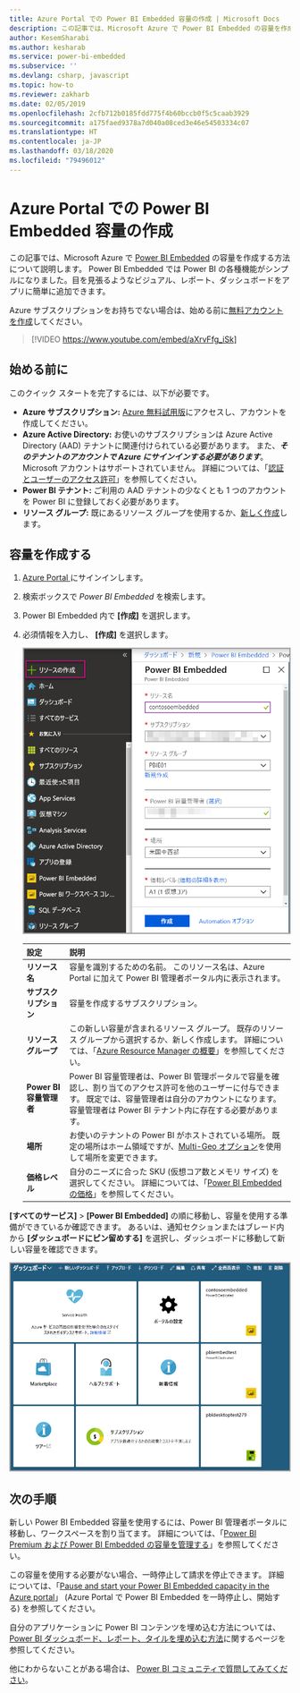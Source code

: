 ```yaml
---
title: Azure Portal での Power BI Embedded 容量の作成 | Microsoft Docs
description: この記事では、Microsoft Azure で Power BI Embedded の容量を作成する方法について説明します。
author: KesemSharabi
ms.author: kesharab
ms.service: power-bi-embedded
ms.subservice: ''
ms.devlang: csharp, javascript
ms.topic: how-to
ms.reviewer: zakharb
ms.date: 02/05/2019
ms.openlocfilehash: 2cfb712b0185fdd775f4b60bccb0f5c5caab3929
ms.sourcegitcommit: a175faed9378a7d040a08ced3e46e54503334c07
ms.translationtype: HT
ms.contentlocale: ja-JP
ms.lasthandoff: 03/18/2020
ms.locfileid: "79496012"
---
```

# <a name="create-power-bi-embedded-capacity-in-the-azure-portal"></a>Azure Portal での Power BI Embedded 容量の作成

この記事では、Microsoft Azure で [Power BI Embedded](azure-pbie-what-is-power-bi-embedded.md) の容量を作成する方法について説明します。 Power BI Embedded では Power BI の各種機能がシンプルになりました。目を見張るようなビジュアル、レポート、ダッシュボードをアプリに簡単に追加できます。

Azure サブスクリプションをお持ちでない場合は、始める前に[無料アカウントを作成](https://azure.microsoft.com/free/)してください。

> [!VIDEO https://www.youtube.com/embed/aXrvFfg_iSk]

## <a name="before-you-begin"></a>始める前に

このクイック スタートを完了するには、以下が必要です。

* **Azure サブスクリプション:** [Azure 無料試用版](https://azure.microsoft.com/free/)にアクセスし、アカウントを作成してください。
* **Azure Active Directory:** お使いのサブスクリプションは Azure Active Directory (AAD) テナントに関連付けられている必要があります。 また、***そのテナントのアカウントで Azure にサインインする必要があります***。 Microsoft アカウントはサポートされていません。 詳細については、「[認証とユーザーのアクセス許可](https://docs.microsoft.com/azure/analysis-services/analysis-services-manage-users)」を参照してください。
* **Power BI テナント:** ご利用の AAD テナントの少なくとも 1 つのアカウントを Power BI に登録しておく必要があります。
* **リソース グループ:** 既にあるリソース グループを使用するか、[新しく作成](https://docs.microsoft.com/azure/azure-resource-manager/resource-group-overview)します。

## <a name="create-a-capacity"></a>容量を作成する

1. [Azure Portal ](https://portal.azure.com/)にサインインします。

2. 検索ボックスで *Power BI Embedded* を検索します。

3. Power BI Embedded 内で **[作成]** を選択します。

4. 必須情報を入力し、 **[作成]** を選択します。

    ![新しい容量を作成するために入力するフィールド](media/azure-pbie-create-capacity/azure-portal-create-power-bi-embedded.png)

    |設定 |説明 |
    |---------|---------|
    |**リソース名**|容量を識別するための名前。 このリソース名は、Azure Portal に加えて Power BI 管理者ポータル内に表示されます。|
    |**サブスクリプション**|容量を作成するサブスクリプション。|
    |**リソース グループ**|この新しい容量が含まれるリソース グループ。 既存のリソース グループから選択するか、新しく作成します。 詳細については、「[Azure Resource Manager の概要](https://docs.microsoft.com/azure/azure-resource-manager/resource-group-overview)」を参照してください。|
    |**Power BI 容量管理者**|Power BI 容量管理者は、Power BI 管理ポータルで容量を確認し、割り当てのアクセス許可を他のユーザーに付与できます。 既定では、容量管理者は自分のアカウントになります。 容量管理者は Power BI テナント内に存在する必要があります。|
    |**場所**|お使いのテナントの Power BI がホストされている場所。 既定の場所はホーム領域ですが、[Multi-Geo オプション](embedded-multi-geo.md)を使用して場所を変更できます。
    |**価格レベル**|自分のニーズに合った SKU (仮想コア数とメモリ サイズ) を選択してください。  詳細については、「[Power BI Embedded の価格](https://azure.microsoft.com/pricing/details/power-bi-embedded/)」を参照してください。|

**[すべてのサービス]**  >  **[Power BI Embedded]** の順に移動し、容量を使用する準備ができているか確認できます。 あるいは、通知セクションまたはブレード内から **[ダッシュボードにピン留めする]** を選択し、ダッシュボードに移動して新しい容量を確認できます。

![Power BI Embedded 容量を含む Azure Portal ダッシュボード](media/azure-pbie-create-capacity/azure-portal-dashboard.png)

## <a name="next-steps"></a>次の手順

新しい Power BI Embedded 容量を使用するには、Power BI 管理者ポータルに移動し、ワークスペースを割り当てます。 詳細については、「[Power BI Premium および Power BI Embedded の容量を管理する](https://powerbi.microsoft.com/documentation/powerbi-admin-premium-manage/)」を参照してください。

この容量を使用する必要がない場合、一時停止して請求を停止できます。 詳細については、「[Pause and start your Power BI Embedded capacity in the Azure portal](azure-pbie-pause-start.md)」 (Azure Portal で Power BI Embedded を一時停止し、開始する) を参照してください。

自分のアプリケーションに Power BI コンテンツを埋め込む方法については、[Power BI ダッシュボード、レポート、タイルを埋め込む方法](https://powerbi.microsoft.com/documentation/powerbi-developer-embedding-content/)に関するページを参照してください。

他にわからないことがある場合は、 [Power BI コミュニティで質問してみてください](https://community.powerbi.com/)。